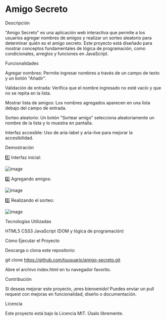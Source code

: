 <h1> Amigo Secreto </h1>
Descripción

"Amigo Secreto" es una aplicación web interactiva que permite a los usuarios agregar nombres de amigos y realizar un sorteo aleatorio para determinar quién es el amigo secreto. Este proyecto está diseñado para mostrar conceptos fundamentales de lógica de programación, como condicionales, arreglos y funciones en JavaScript.

Funcionalidades

Agregar nombres: Permite ingresar nombres a través de un campo de texto y un botón "Añadir".

Validación de entrada: Verifica que el nombre ingresado no esté vacío y que no se repita en la lista.

Mostrar lista de amigos: Los nombres agregados aparecen en una lista debajo del campo de entrada.

Sorteo aleatorio: Un botón "Sortear amigo" selecciona aleatoriamente un nombre de la lista y lo muestra en pantalla.

Interfaz accesible: Uso de aria-label y aria-live para mejorar la accesibilidad.

Demostración

1️⃣ Interfaz inicial:

![image](https://github.com/user-attachments/assets/8c423cf5-7608-4d02-83ee-d7981b432182)


2️⃣ Agregando amigos:

![image](https://github.com/user-attachments/assets/10261c8e-250d-4e9e-8d7f-f342e74a767d)



3️⃣ Realizando el sorteo:

![image](https://github.com/user-attachments/assets/dee3621a-6661-49db-910e-d0ef974c90f5)


Tecnologías Utilizadas

HTML5
CSS3
JavaScript (DOM y lógica de programación)

Cómo Ejecutar el Proyecto

Descarga o clona este repositorio:

git clone https://github.com/tuusuario/amigo-secreto.git

Abre el archivo index.html en tu navegador favorito.

Contribución

Si deseas mejorar este proyecto, ¡eres bienvenido! Puedes enviar un pull request con mejoras en funcionalidad, diseño o documentación.

Licencia

Este proyecto está bajo la Licencia MIT. Úsalo libremente.
